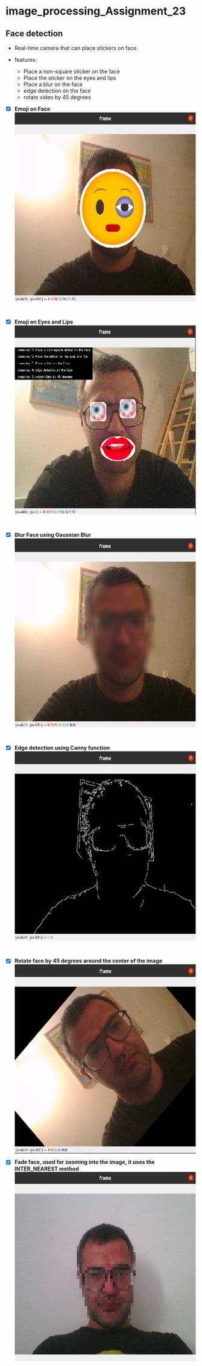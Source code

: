 # image_processing_Assignment_23
## Face detection

- Real-time camera that can place stickers on face.
- features:

  - Place a non-square sticker on the face
  - Place the sticker on the eyes and lips
  - Place a blur on the face
  - edge detection on the face
  - rotate video by 45 degrees

- [x] **Emoji on Face**                
<a href="url"><img src="images/23-1.png" align="center" height="500" width="500" ></a>
<br/>

- [x] **Emoji on Eyes and Lips**       
<a href="url"><img src="images/23-2.png" align="center" height="500" width="500" ></a>
<br/>

- [x] **Blur Face using Gaussian Blur**          
<a href="url"><img src="images/23-3.png" align="center" height="500" width="500" ></a>
<br/>

- [x] **Edge detection using Canny function**     
<a href="url"><img src="images/23-4.png" align="center" height="500" width="500" ></a>
<br/>

- [x] **Rotate face by 45 degrees around the center of the image**       
<a href="url"><img src="images/23-5.png" align="center" height="500" width="500" ></a>

- [x] **Fade face, used for zooming into the image, it uses the INTER_NEAREST method**       
<a href="url"><img src="images/23-6.png" align="center" height="500" width="500" ></a>
